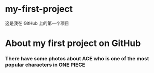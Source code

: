 # my-first-project
这是我在 GitHub 上的第一个项目
# About my first project on GitHub
### There have some photos about ACE who is one of the most popular characters in ONE PIECE
